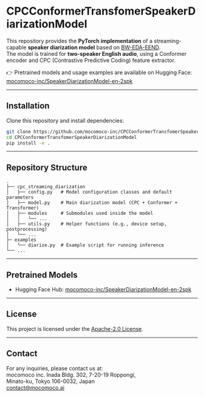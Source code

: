 # CPCConformerTransfomerSpeakerDiarizationModel

This repository provides the **PyTorch implementation** of a streaming-capable **speaker diarization model** based on [BW-EDA-EEND](https://doi.org/10.48550/arXiv.2011.02678).  
The model is trained for **two-speaker English audio**, using a Conformer encoder and CPC (Contrastive Predictive Coding) feature extractor.

👉 Pretrained models and usage examples are available on Hugging Face:  
[mocomoco-inc/SpeakerDiarizationModel-en-2spk](https://huggingface.co/mocomoco-inc/SpeakerDiarizationModel-en-2spk)

---

## Installation

Clone this repository and install dependencies:

```bash
git clone https://github.com/mocomoco-inc/CPCConformerTransfomerSpeakerDiarizationModel.git
cd CPCConformerTransfomerSpeakerDiarizationModel
pip install -e .
```

---

## Repository Structure
```
.
├── cpc_streaming_diarization
│   ├── config.py   # Model configuration classes and default parameters
│   ├── model.py    # Main diarization model (CPC + Conformer + Transformer)
│   ├── modules     # Submodules used inside the model
│   │   └── ...
│   ├── utils.py    # Helper functions (e.g., device setup, postprocessing)
│   └── ...
├─ examples
│   └── diarize.py  # Example script for running inference
└── ...
```

---

## Pretrained Models
- Hugging Face Hub: [mocomoco-inc/SpeakerDiarizationModel-en-2spk](https://huggingface.co/mocomoco-inc/SpeakerDiarizationModel-en-2spk)

---

## License
This project is licensed under the [Apache-2.0 License](./LICENSE).

---
## Contact
For any inquiries, please contact us at: <br />
mocomoco inc. Inada Bldg. 302, 7-20-19 Roppongi,<br />
Minato-ku, Tokyo 106-0032, Japan<br />
contact@mocomoco.ai